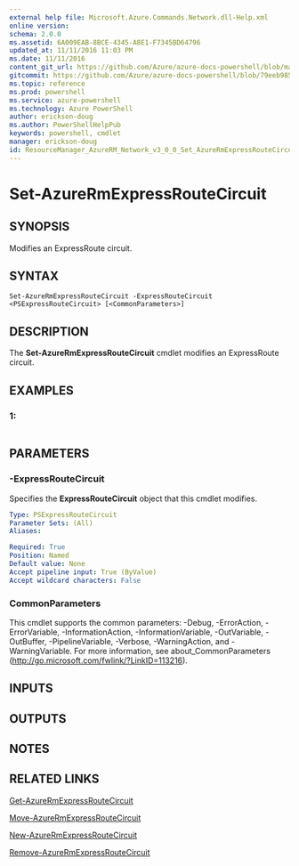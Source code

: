```yaml
---
external help file: Microsoft.Azure.Commands.Network.dll-Help.xml
online version: 
schema: 2.0.0
ms.assetid: 6A009EAB-8BCE-4345-A8E1-F7345BD64796
updated_at: 11/11/2016 11:03 PM
ms.date: 11/11/2016
content_git_url: https://github.com/Azure/azure-docs-powershell/blob/master/azureps-cmdlets-docs/ResourceManager/AzureRM.Network/v3.0.0/Set-AzureRmExpressRouteCircuit.md
gitcommit: https://github.com/Azure/azure-docs-powershell/blob/79eeb985ea480979357fb4695832a0c3d29a48bf/azureps-cmdlets-docs/ResourceManager/AzureRM.Network/v3.0.0/Set-AzureRmExpressRouteCircuit.md
ms.topic: reference
ms.prod: powershell
ms.service: azure-powershell
ms.technology: Azure PowerShell
author: erickson-doug
ms.author: PowerShellHelpPub
keywords: powershell, cmdlet
manager: erickson-doug
id: ResourceManager_AzureRM_Network_v3_0_0_Set_AzureRmExpressRouteCircuit_md
---
```


# Set-AzureRmExpressRouteCircuit

## SYNOPSIS
Modifies an ExpressRoute circuit.

## SYNTAX

```
Set-AzureRmExpressRouteCircuit -ExpressRouteCircuit <PSExpressRouteCircuit> [<CommonParameters>]
```

## DESCRIPTION
The **Set-AzureRmExpressRouteCircuit** cmdlet modifies an ExpressRoute circuit.

## EXAMPLES

### 1:
```

```

## PARAMETERS

### -ExpressRouteCircuit
Specifies the **ExpressRouteCircuit** object that this cmdlet modifies.

```yaml
Type: PSExpressRouteCircuit
Parameter Sets: (All)
Aliases: 

Required: True
Position: Named
Default value: None
Accept pipeline input: True (ByValue)
Accept wildcard characters: False
```

### CommonParameters
This cmdlet supports the common parameters: -Debug, -ErrorAction, -ErrorVariable, -InformationAction, -InformationVariable, -OutVariable, -OutBuffer, -PipelineVariable, -Verbose, -WarningAction, and -WarningVariable. For more information, see about_CommonParameters (http://go.microsoft.com/fwlink/?LinkID=113216).

## INPUTS

## OUTPUTS

## NOTES

## RELATED LINKS

[Get-AzureRmExpressRouteCircuit](xref:ResourceManager/AzureRM.Network/v3.0.0/Get-AzureRmExpressRouteCircuit.md)

[Move-AzureRmExpressRouteCircuit](xref:ResourceManager/AzureRM.Network/v3.0.0/Move-AzureRmExpressRouteCircuit.md)

[New-AzureRmExpressRouteCircuit](xref:ResourceManager/AzureRM.Network/v3.0.0/New-AzureRmExpressRouteCircuit.md)

[Remove-AzureRmExpressRouteCircuit](xref:ResourceManager/AzureRM.Network/v3.0.0/Remove-AzureRmExpressRouteCircuit.md)


